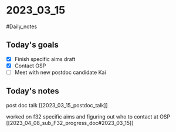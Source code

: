 # 2023_03_15 
#Daily_notes
## Today's goals
- [x] Finish specific aims draft
- [x] Contact OSP
- [ ] Meet with new postdoc candidate Kai

## Today's notes

post doc talk
[[2023_03_15_postdoc_talk]]

worked on f32 specific aims and figuring out who to contact at OSP [[2023_04_08_sub_F32_progress_doc#2023_03_15]]
